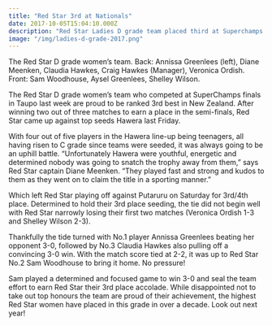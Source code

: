 ```yaml
---
title: "Red Star 3rd at Nationals"
date: 2017-10-05T15:04:10.000Z
description: "Red Star Ladies D grade team placed third at Superchamps in Taupo."
image: "/img/ladies-d-grade-2017.png"
---
```


The Red Star D grade women’s team. Back: Annissa Greenlees (left), Diane
Meenken, Claudia Hawkes, Craig Hawkes (Manager), Veronica Ordish. Front: Sam
Woodhouse, Aysel Greenlees, Shelley Wilson.

The Red Star D grade women’s team who competed at SuperChamps finals in Taupo
last week are proud to be ranked 3rd best in New Zealand. After winning two out
of three matches to earn a place in the semi-finals, Red Star came up against
top seeds Hawera last Friday.

With four out of five players in the Hawera line-up being teenagers, all having
risen to C grade since teams were seeded, it was always going to be an uphill
battle. “Unfortunately Hawera were youthful, energetic and determined nobody was
going to snatch the trophy away from them,” says Red Star captain Diane Meenken.
“They played fast and strong and kudos to them as they went on to claim the
title in a sporting manner.”

Which left Red Star playing off against Putaruru on Saturday for 3rd/4th place.
Determined to hold their 3rd place seeding, the tie did not begin well with Red
Star narrowly losing their first two matches (Veronica Ordish 1-3 and Shelley
Wilson 2-3).

Thankfully the tide turned with No.1 player Annissa Greenlees beating her
opponent 3-0, followed by No.3 Claudia Hawkes also pulling off a convincing 3-0
win. With the match score tied at 2-2, it was up to Red Star No.2 Sam Woodhouse
to bring it home. No pressure!

Sam played a determined and focused game to win 3-0 and seal the team effort to
earn Red Star their 3rd place accolade. While disappointed not to take out top
honours the team are proud of their achievement, the highest Red Star women have
placed in this grade in over a decade. Look out next year!
